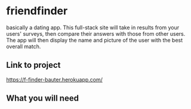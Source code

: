 # friendfinder
basically a dating app. This full-stack site will take in results from your users' surveys, then compare their answers with those from other users. The app will then display the name and picture of the user with the best overall match.

## Link to project

https://f-finder-bauter.herokuapp.com/

## What you will need